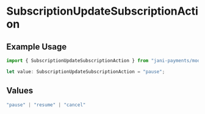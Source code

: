 # SubscriptionUpdateSubscriptionAction

## Example Usage

```typescript
import { SubscriptionUpdateSubscriptionAction } from "jani-payments/models/operations";

let value: SubscriptionUpdateSubscriptionAction = "pause";
```

## Values

```typescript
"pause" | "resume" | "cancel"
```